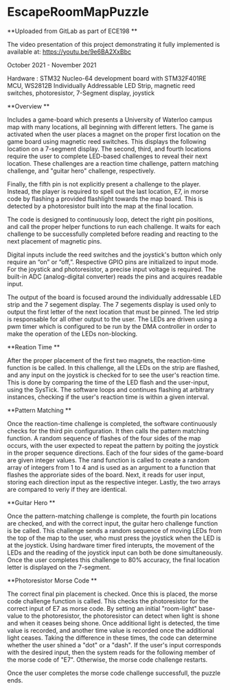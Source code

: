 # EscapeRoomMapPuzzle

**Uploaded from GitLab as part of ECE198 **

The video presentation of this project demonstrating it fully implemented is available at: https://youtu.be/9e6BA2XxBbc

October 2021 - November 2021

Hardware : STM32 Nucleo-64 development board with STM32F401RE MCU, WS2812B Individually Addressable LED Strip, magnetic reed switches, photoresistor, 7-Segment display, joystick

**Overview **

Includes a game-board which presents a University of Waterloo campus map with many locations, all beginning with different letters. The game is activated when the user places a magnet on the proper first location on the game board using magnetic reed switches. This displays the following location on a 7-segment display. The second, third, and fourth locations require the user to complete LED-based challenges to reveal their next location. These challenges are a reaction time challenge, pattern matching challenge, and "guitar hero" challenge, respectively.

Finally, the fifth pin is not explicitly present a challenge to the player. Instead, the player is required to spell out the last location, E7, in morse code by flashing a provided flashlight towards the map board. This is detected by a photoresistor built into the map at the final location.

The code is designed to continuously loop, detect the right pin positions, and call the proper helper functions to run each challenge. It waits for each challenge to be successfully completed before reading and reacting to the next placement of magnetic pins.

Digital inputs include the reed switches and the joystick's button which only require an “on” or “off,”. Respective GPIO pins are initialized to input mode. For the joystick and photoresistor, a precise input voltage is required. The built-in ADC (analog-digital converter) reads the pins and acquires readable input.

The output of the board is focused around the individually addressable LED strip and the 7 segement display. The 7 segements display is used only to output the first letter of the next location that must be pinned. The led strip is responsable for all other output to the user. The LEDs are driven using a pwm timer which is configured to be run by the DMA controller in order to make the operation of the LEDs non-blocking.

**Reation Time **

After the proper placement of the first two magnets, the reaction-time function is be called. In this challenge, all the LEDs on the strip are flashed, and any input on the joystick is checked for to see the user's reaction time. This is done by comparing the time of the LED flash and the user-input, using the SysTick. The software loops and continues flashing at arbitrary instances, checking if the user's reaction time is within a given interval.

**Pattern Matching **

Once the reaction-time challenge is completed, the software continuously checks for the third pin configuration. It then calls the pattern matching function. A random sequence of flashes of the four sides of the map occurs, with the user expected to repeat the pattern by poiting the joystick in the proper sequence directions. Each of the four sides of the game-board are given integer values. The rand function is called to create a random array of integers from 1 to 4 and is used as an argument to a function that flashes the approriate sides of the board. Next, it reads for user input, storing each direction input as the respective integer. Lastly, the two arrays are compared to veriy if they are identical.

**Guitar Hero **

Once the pattern-matching challenge is complete, the fourth pin locations are checked, and with the correct input, the guitar hero challenge function is be called. This challenge sends a random sequence of moving LEDs from the top of the map to the user, who must press the joystick when the LED is at the joystick. Using hardware timer fired interupts, the movement of the LEDs and the reading of the joystick input can both be done simultaneously. Once the user completes this challenge to 80% accuracy, the final location letter is displayed on the 7-segment.

**Photoresistor Morse Code **

The correct final pin placement is checked. Once this is placed, the morse code challenge function is called. This checks the photoresistor for the correct input of E7 as morse code. By setting an initial "room-light" base-value to the photoresistor, the photoresistor can detect when light is shone and when it ceases being shone. Once additional light is detected, the time value is recorded, and another time value is recorded once the additional light ceases. Taking the difference in these times, the code can determine whether the user shined a "dot" or a "dash". If the user's input corresponds with the desired input, then the system reads for the following member of the morse code of "E7". Otherwise, the morse code challenge restarts.

Once the user completes the morse code challenge successfull, the puzzle ends.
